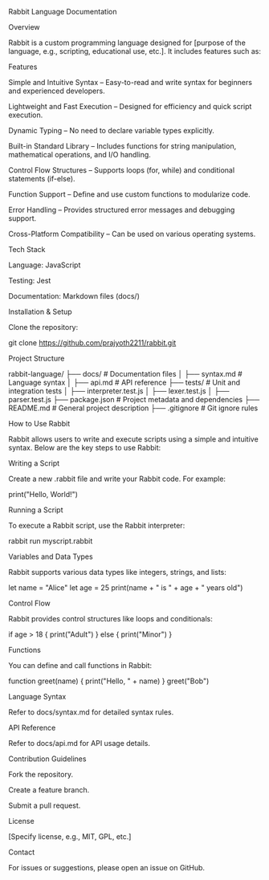 Rabbit Language Documentation

Overview

Rabbit is a custom programming language designed for [purpose of the language, e.g., scripting, educational use, etc.]. It includes features such as:

Features

Simple and Intuitive Syntax – Easy-to-read and write syntax for beginners and experienced developers.

Lightweight and Fast Execution – Designed for efficiency and quick script execution.

Dynamic Typing – No need to declare variable types explicitly.

Built-in Standard Library – Includes functions for string manipulation, mathematical operations, and I/O handling.

Control Flow Structures – Supports loops (for, while) and conditional statements (if-else).

Function Support – Define and use custom functions to modularize code.

Error Handling – Provides structured error messages and debugging support.

Cross-Platform Compatibility – Can be used on various operating systems.

Tech Stack

Language: JavaScript

Testing: Jest

Documentation: Markdown files (docs/)

Installation & Setup

Clone the repository:

git clone https://github.com/prajyoth2211/rabbit.git


Project Structure

rabbit-language/
├── docs/            # Documentation files
│   ├── syntax.md    # Language syntax
│   ├── api.md       # API reference
├── tests/           # Unit and integration tests
│   ├── interpreter.test.js
│   ├── lexer.test.js
│   ├── parser.test.js
├── package.json     # Project metadata and dependencies
├── README.md        # General project description
├── .gitignore       # Git ignore rules

How to Use Rabbit

Rabbit allows users to write and execute scripts using a simple and intuitive syntax. Below are the key steps to use Rabbit:

Writing a Script

Create a new .rabbit file and write your Rabbit code. For example:

print("Hello, World!")

Running a Script

To execute a Rabbit script, use the Rabbit interpreter:

rabbit run myscript.rabbit

Variables and Data Types

Rabbit supports various data types like integers, strings, and lists:

let name = "Alice"
let age = 25
print(name + " is " + age + " years old")

Control Flow

Rabbit provides control structures like loops and conditionals:

if age > 18 {
    print("Adult")
} else {
    print("Minor")
}

Functions

You can define and call functions in Rabbit:

function greet(name) {
    print("Hello, " + name)
}
greet("Bob")

Language Syntax

Refer to docs/syntax.md for detailed syntax rules.

API Reference

Refer to docs/api.md for API usage details.

Contribution Guidelines

Fork the repository.

Create a feature branch.

Submit a pull request.

License

[Specify license, e.g., MIT, GPL, etc.]

Contact

For issues or suggestions, please open an issue on GitHub.
